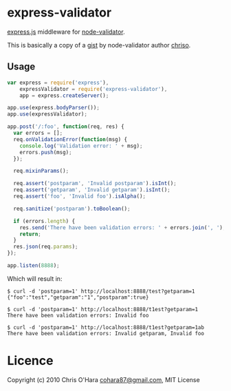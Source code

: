 # express-validator

[express.js]( https://github.com/visionmedia/express ) middleware for
[node-validator]( https://github.com/chriso/node-validator ).

This is basically a copy of a [gist]( https://gist.github.com/752126 ) by
node-validator author [chriso]( https://github.com/chriso ).

## Usage

``` javascript
var express = require('express'),
    expressValidator = require('express-validator'),
    app = express.createServer();

app.use(express.bodyParser());
app.use(expressValidator);

app.post('/:foo', function(req, res) {
  var errors = [];
  req.onValidationError(function(msg) {
    console.log('Validation error: ' + msg);
    errors.push(msg);
  });

  req.mixinParams();

  req.assert('postparam', 'Invalid postparam').isInt();
  req.assert('getparam', 'Invalid getparam').isInt();
  req.assert('foo', 'Invalid foo').isAlpha();

  req.sanitize('postparam').toBoolean();

  if (errors.length) {
    res.send('There have been validation errors: ' + errors.join(', '), 500);
    return;
  }
  res.json(req.params);
});

app.listen(8888);
```

Which will result in:

```
$ curl -d 'postparam=1' http://localhost:8888/test?getparam=1
{"foo":"test","getparam":"1","postparam":true}

$ curl -d 'postparam=1' http://localhost:8888/t1est?getparam=1
There have been validation errors: Invalid foo

$ curl -d 'postparam=1' http://localhost:8888/t1est?getparam=1ab
There have been validation errors: Invalid getparam, Invalid foo
```

# Licence

Copyright (c) 2010 Chris O'Hara cohara87@gmail.com, MIT License

